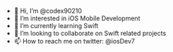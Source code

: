 - 👋 Hi, I’m @codex90210
- 👀 I’m interested in iOS Mobile Development
- 🌱 I’m currently learning Swift
- 💞️ I’m looking to collaborate on Swift related projects
- 📫 How to reach me on twitter: @iosDev7

<!---
codex90210/codex90210 is a ✨ special ✨ repository because its `README.md` (this file) appears on your GitHub profile.
You can click the Preview link to take a look at your changes.
--->
